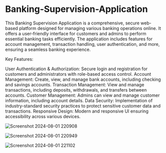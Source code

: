 # Banking-Supervision-Application

This Banking Supervision Application is a comprehensive, secure web-based platform designed for managing various banking operations online. It offers a user-friendly interface for customers and admins to perform essential banking tasks efficiently. The application includes features for account management, transaction handling, user authentication, and more, ensuring a seamless banking experience.

Key Features:

User Authentication & Authorization: Secure login and registration for customers and administrators with role-based access control.
Account Management: Create, view, and manage bank accounts, including checking and savings accounts.
Transaction Management: View and manage transactions, including deposits, withdrawals, and transfers between accounts.
Customer Management: Admins can view and manage customer information, including account details.
Data Security: Implementation of industry-standard security practices to protect sensitive customer data and transactions.
Responsive Design: Modern and responsive UI ensuring accessibility across various devices.

![Screenshot 2024-08-01 220908](https://github.com/user-attachments/assets/d7b97b9f-2f48-44ff-b0a0-57dc51a294ce)

![Screenshot 2024-08-01 220949](https://github.com/user-attachments/assets/b1fd9f47-bceb-40dd-b5ab-3ea1820e2196)

![Screenshot 2024-08-01 221102](https://github.com/user-attachments/assets/01e2de72-83db-4d5d-808d-3444317c39fb)
